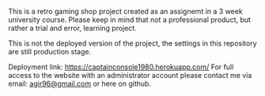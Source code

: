 This is a retro gaming shop project created as an assignemt in a 3 week university course.
Please keep in mind that not a professional product, but rather a trial and error, learning project.

This is not the deployed version of the project, the settings in this repository are still production stage.

Deployment link: https://captainconsole1980.herokuapp.com/
For full access to the website with an administrator account please contact me via email: agir96@gmail.com 
or here on github.
